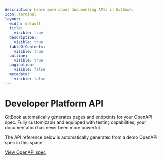 ```yaml
---
description: Learn more about documenting APIs in GitBook.
icon: terminal
layout:
  width: default
  title:
    visible: true
  description:
    visible: true
  tableOfContents:
    visible: true
  outline:
    visible: true
  pagination:
    visible: false
  metadata:
    visible: false
---
```


# Developer Platform API

GitBook automatically generates pages and endpoints for your OpenAPI spec. Fully customizable and equipped with testing capabilities, your documentation has never been more powerful.

The API reference below is automatically generated from a demo OpenAPI spec in this space.

<a href="https://gitbookio.github.io/onboarding-template-images/gitbook-petstore.yaml" class="button primary" data-icon="arrow-up-right-from-square">View OpenAPI spec</a>
